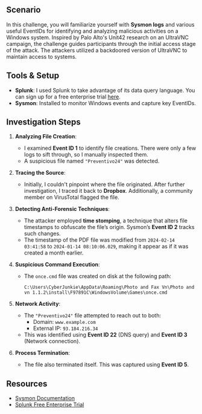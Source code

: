 ## Scenario
In this challenge, you will familiarize yourself with **Sysmon logs** and various useful EventIDs for identifying and analyzing malicious activities on a Windows system. Inspired by Palo Alto's Unit42 research on an UltraVNC campaign, the challenge guides participants through the initial access stage of the attack. The attackers utilized a backdoored version of UltraVNC to maintain access to systems.

## Tools & Setup
- **Splunk**: I used Splunk to take advantage of its data query language. You can sign up for a free enterprise trial [here](https://www.splunk.com/).
- **Sysmon**: Installed to monitor Windows events and capture key EventIDs.

## Investigation Steps

1. **Analyzing File Creation**:
   - I examined **Event ID 1** to identify file creations. There were only a few logs to sift through, so I manually inspected them.
   - A suspicious file named `"Preventivo24"` was detected. 

2. **Tracing the Source**:
   - Initially, I couldn't pinpoint where the file originated. After further investigation, I traced it back to **Dropbox**. Additionally, a community member on VirusTotal flagged the file.

3. **Detecting Anti-Forensic Techniques**:
   - The attacker employed **time stomping**, a technique that alters file timestamps to obfuscate the file’s origin. Sysmon’s **Event ID 2** tracks such changes.
   - The timestamp of the PDF file was modified from `2024-02-14 03:41:58` to `2024-01-14 08:10:06.029`, making it appear as if it was created a month earlier.

4. **Suspicious Command Execution**:
   - The `once.cmd` file was created on disk at the following path:
     ```
     C:\Users\CyberJunkie\AppData\Roaming\Photo and Fax Vn\Photo and vn 1.1.2\install\F97891C\WindowsVolume\Games\once.cmd
     ```

5. **Network Activity**:
   - The `"Preventivo24"` file attempted to reach out to both:
     - Domain: `www.example.com`
     - External IP: `93.184.216.34`
   - This was identified using **Event ID 22** (DNS query) and **Event ID 3** (Network connection).

6. **Process Termination**:
   - The file also terminated itself. This was captured using **Event ID 5**.

## Resources
- [Sysmon Documentation](https://docs.microsoft.com/en-us/sysinternals/downloads/sysmon)
- [Splunk Free Enterprise Trial](https://www.splunk.com/)
